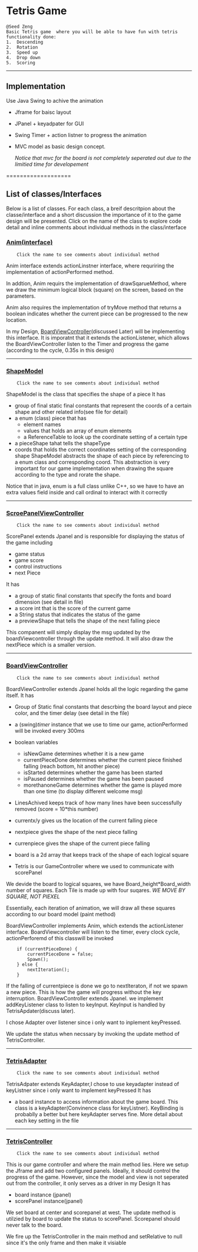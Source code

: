 # Tetris Game
    @Seed Zeng
    Basic Tetris game  where you will be able to have fun with tetris
    functionality done:
    1.  Descending 
    2.  Rotation
    3.  Speed up 
    4.  Drop down
    5.  Scoring
    
 --------------------------------
## Implementation
  
Use Java Swing to achive the animation
 * Jframe for baisc layout
 * JPanel + keyadpater for GUI
 * Swing Timer + action listner to progress the animation
 * MVC model as basic design concept. 
 
	*Notice that mvc for the board is not completely seperated out due to the limitied time for developement* 

===================  

## List of classes/Interfaces

Below is a list of classes. 
For each class, a breif descritpion about the classe/interface and a short discussion the importance of it to the game design will be presented.
        Click on the name of the class to explore code detail and inline comments about individual methods in the class/interface

### [Anim(interface)](./Anim.java)
        Click the name to see comments about individual method

Anim interface extends actionLinstner interface, where requriring the implementation of actionPerformed method.

In addtion, Anim requirs the implementation of drawSqarueMethod, where we draw the minimum logical block (square) on the screen, based on the parameters. 

Anim also requires the implementation of tryMove method that returns a boolean indicates whether the current piece can be progressed to the new location.

In my Design, [BoardViewController](./BoardViewController.java)(discussed Later) will be implementing this interface. It is imporatnt that it extends the actionListener, which allows the BoardViewController listen to the Timer and progress the game (according to the cycle, 0.35s in this design)

-----------------------


### [ShapeModel](./ShapeModel.java)
        Click the name to see comments about individual method

ShapeModel is the class that specifies the shape of a piece 
It has 
  * group of final static final constants that represent the coords of a certain shape and other related info(see file for detail)
  *  a enum (class) piece that has
     * element names
     * values that holds an array of enum elements
     * a ReferenceTable to look up the coordinate setting of a certain type
  * a pieceShape tahat tells the shapeType 
  * coords that holds the correct coordinates setting of the corresponding shape
ShapeModel abstracts the shape of each piece by referencing to a enum class and corresponding coord. This abstraction is very important for our game implementation when drawing the square according to the type and rorate the shape. 

Notice that in java, enum is a full class unlike C++, so we have to have an extra values field inside and call ordinal to interact with it correctly 

-------------------

### [ScroePanelViewController](./ScorePanelViewController.java)
        Click the name to see comments about individual method

ScorePanel extends Jpanel and is responsible for displaying the status of the game including
  * game status
  * game score
  * control instructions
  * next Piece

It has 
  *  a group of static final constants that specify the fonts and board dimension (see detail in file)
  *  a score int that is the score of the current game
  *  a String status that indicates the status of the game
  *  a previewShape that tells the shape of the next falling piece 

This companent will simply display the msg updated by the boardViewcontroller through the update method. It will also draw the nextPiece which is a smaller version.

---------------------

### [BoardViewController](./BoardViewController.java)
        Click the name to see comments about individual method

BoardViewController extends Jpanel holds all the logic regarding the game itself. 
It has 
  * Group of Static final constants that descrbing the board layout and piece color, and the timer delay (see detail in the file)
  * a (swing)*timer* instance that we use to time our game, actionPerformed will be invoked every 300ms
  * boolean variables
    * isNewGame determines whether it is a new game
    * currentPieceDone determines whether the current piece finished falling (reach bottom, hit another piece)
    * isStarted determines whether the game has been started 
    * isPaused determines whether the game has been paused
    * morethanoneGame determines whether the game is played more than one time (to display different welcome msg)

  * LinesAchived keeps track of how many lines have been successfully removed (score = 10*this number)
  * currentx/y gives us the location of the  current falling piece 
  * nextpiece gives the shape of the next piece falling
  * currenpiece gives the shape of the current piece falling
  * board is a 2d array that keeps track of the shape of each logical square 
  * Tetris is our GameController where we used to communicate with scorePanel

We devide the board to logical squares, we have Board_height*Board_width number of squares. Each Tile is made up with four suqares. *WE MOVE BY SQUARE, NOT PIEXEL*

Essentially, each iteration of animation, we will draw all these squares according to our board model (paint method)

BoardViewController implements Anim, which extends the actionListener interface. BoardViewcontroller will listen to the timer, every clock cycle, actionPerforemd of this classwill be invoked 

        
        if (currentPieceDone) {
			currentPieceDone = false;
			Spawn();
		} else {
			nextIteration();
		}
	
        
If the falling of currentpiece is done we go to nextIteraton, if not we spawn a new piece. This is how the game will progress without the key interruption. 
BoardViewController extends Jpanel. we implement addKeyListener class to listen to keyInput. KeyInput is handled by TetrisApdater(discuss later).

I chose Adapter over listener since i only want to inplement keyPressed.

We update the status when necssary by invoking the update method of TetrisController.

------------


### [TetrisAdapter](./TetrisAdapter.java)
        Click the name to see comments about individual method


TetrisAdpater extends KeyAdapter,I chose to use keyadapter instead of keyListner since i only want to implement keyPressed 
It has 
  * a board instance to access information about the game board.
This class is a keyAdapter(Convinence class for keyListner). KeyBinding is probablly a better but here keyAdapter serves fine. More detail about each key setting in the file

---------------------

### [TetrisController](./TetrisController.java)
        Click the name to see comments about individual method

 
This is our game controller and where the main method lies. Here we setup the Jframe and add two configured panels. Ideally, it should control the progress of the game. However, since the model and view is not seperated out from the controller, it only serves as a driver in my Design
It has 
  *  board instance (jpanel)
  *  scorePanel instance(jpanel)
 
We set board at center and scorepanel at west. The update method is utilzied by board to update the status to scorePanel. Scorepanel should never talk to the board.

We fire up the TetrisController in the main method and setRelative to null since it's the only frame and then make it visiable



